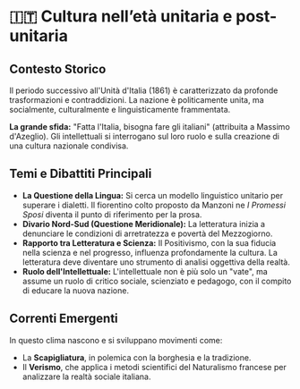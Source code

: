 # 🇮🇹 Cultura nell’età unitaria e post-unitaria

## Contesto Storico
Il periodo successivo all'Unità d'Italia (1861) è caratterizzato da profonde trasformazioni e contraddizioni. La nazione è politicamente unita, ma socialmente, culturalmente e linguisticamente frammentata.

**La grande sfida:** "Fatta l'Italia, bisogna fare gli italiani" (attribuita a Massimo d'Azeglio). Gli intellettuali si interrogano sul loro ruolo e sulla creazione di una cultura nazionale condivisa.

## Temi e Dibattiti Principali
- **La Questione della Lingua:** Si cerca un modello linguistico unitario per superare i dialetti. Il fiorentino colto proposto da Manzoni ne *I Promessi Sposi* diventa il punto di riferimento per la prosa.
- **Divario Nord-Sud (Questione Meridionale):** La letteratura inizia a denunciare le condizioni di arretratezza e povertà del Mezzogiorno.
- **Rapporto tra Letteratura e Scienza:** Il Positivismo, con la sua fiducia nella scienza e nel progresso, influenza profondamente la cultura. La letteratura deve diventare uno strumento di analisi oggettiva della realtà.
- **Ruolo dell'Intellettuale:** L'intellettuale non è più solo un "vate", ma assume un ruolo di critico sociale, scienziato e pedagogo, con il compito di educare la nuova nazione.

## Correnti Emergenti
In questo clima nascono e si sviluppano movimenti come:
- La **Scapigliatura**, in polemica con la borghesia e la tradizione.
- Il **Verismo**, che applica i metodi scientifici del Naturalismo francese per analizzare la realtà sociale italiana.
